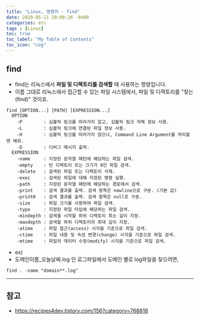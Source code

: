```yaml
---
title: "Linux, 명령어 - find"
date: 2020-05-11 20:00:28 -0400
categories: etc
tags : [Linux]
toc: true
toc_label: "My Table of Contents"
toc_icon: "cog"
---
```


## find
- find는 리눅스에서 __파일 및 디렉토리를 검색할__ 때 사용하는 명령입니다.
- 이름 그대로 리눅스에서 접근할 수 있는 파일 시스템에서, 파일 및 디렉토리를 "찾는(find)" 것이죠.

```
find [OPTION...] [PATH] [EXPRESSION...]
  OPTION
    -P        : 심볼릭 링크를 따라가지 않고, 심볼릭 링크 자체 정보 사용.
    -L        : 심볼릭 링크에 연결된 파일 정보 사용.
    -H        : 심볼릭 링크를 따라가지 않으나, Command Line Argument를 처리할 땐 예외.
    -D        : 디버그 메시지 출력.
  EXPRESSION
    -name     : 지정된 문자열 패턴에 해당하는 파일 검색.
    -empty    : 빈 디렉토리 또는 크기가 0인 파일 검색.
    -delete   : 검색된 파일 또는 디렉토리 삭제.
    -exec     : 검색된 파일에 대해 지정된 명령 실행.
    -path     : 지정된 문자열 패턴에 해당하는 경로에서 검색.
    -print    : 검색 결과를 출력. 검색 항목은 newline으로 구분. (기본 값)
    -print0   : 검색 결과를 출력. 검색 항목은 null로 구분.
    -size     : 파일 크기를 사용하여 파일 검색.
    -type     : 지정된 파일 타입에 해당하는 파일 검색.
    -mindepth : 검색을 시작할 하위 디렉토리 최소 깊이 지정.
    -maxdepth : 검색할 하위 디렉토리의 최대 깊이 지정.
    -atime    : 파일 접근(access) 시각을 기준으로 파일 검색.
    -ctime    : 파일 내용 및 속성 변경(change) 시각을 기준으로 파일 검색.
    -mtime    : 파일의 데이터 수정(modify) 시각을 기준으로 파일 검색.
```

- ex)
- 도메인이름_오늘날짜.log 인 로그파일에서 도메인 별로 log파일을 찾으려면,

```
find . -name "domain**.log"
```

---
## 참고
- <https://recipes4dev.tistory.com/156?category=768818>
